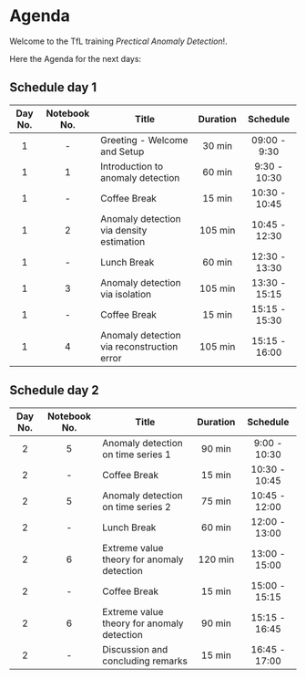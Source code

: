 # Agenda

Welcome to the TfL training *Prectical Anomaly Detection*!. 

Here the Agenda for the next days: 

## Schedule day 1

|Day No.|Notebook No. | Title |Duration|Schedule|
|:------:|:------:|-----|:------:|:------:|
| 1| -| Greeting - Welcome and Setup| 30 min|09:00 - 9:30|
| 1| 1| Introduction to anomaly detection |  60 min |   9:30 - 10:30|
| 1| -| Coffee Break |  15 min |   10:30 - 10:45|
| 1| 2| Anomaly detection via density estimation |  105 min |   10:45 - 12:30|
| 1| -| Lunch Break | 60 min   |   12:30 - 13:30|
| 1| 3| Anomaly detection via isolation |   105 min    |   13:30 - 15:15|
| 1| -| Coffee Break |  15 min |   15:15 - 15:30|
| 1| 4| Anomaly detection via reconstruction error | 105 min  |    15:15 - 16:00|

## Schedule day 2

|Day No.|Notebook No. | Title |Duration|Schedule|
|:------:|:------:|-----|:------:|:------:|
| 2| 5| Anomaly detection on time series 1|  90 min  |    9:00 - 10:30 |
| 2| -| Coffee Break |  15 min |   10:30 - 10:45|
| 2| 5| Anomaly detection on time series 2|   75 min  |    10:45 - 12:00 |
| 2| -| Lunch Break | 60 min   |   12:00 - 13:00|
| 2| 6| Extreme value theory for anomaly detection | 120 min  |    13:00 - 15:00 |
| 2| -| Coffee Break |  15 min |   15:00 - 15:15|
| 2| 6| Extreme value theory for anomaly detection |  90 min  |    15:15 - 16:45 |
| 2| -| Discussion and concluding remarks |  15 min  |    16:45 - 17:00 |
